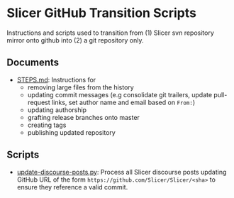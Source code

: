 # Slicer GitHub Transition Scripts

Instructions and scripts used to transition from (1) Slicer svn repository mirror onto github
into (2) a git repository only.

## Documents

* [STEPS.md](STEPS.md): Instructions for
  * removing large files from the history
  * updating commit messages (e.g consolidate git trailers, update pull-request links, set author name and email based on `From:`)
  * updating authorship
  * grafting release branches onto master
  * creating tags
  * publishing updated repository


## Scripts

* [update-discourse-posts.py](update-discourse-posts.py): Process all Slicer discourse posts updating GitHub URL of the form `https://github.com/Slicer/Slicer/<sha>` to ensure they reference a valid commit. 
